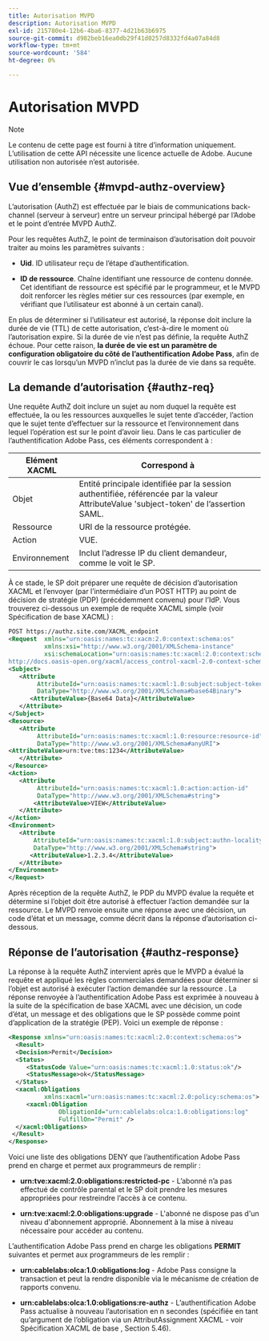 ```yaml
---
title: Autorisation MVPD
description: Autorisation MVPD
exl-id: 215780e4-12b6-4ba6-8377-4d21b63b6975
source-git-commit: d982beb16ea0db29f41d0257d8332fd4a07a84d8
workflow-type: tm+mt
source-wordcount: '584'
ht-degree: 0%

---
```


# Autorisation MVPD

>[!NOTE]
>
>Le contenu de cette page est fourni à titre d’information uniquement. L’utilisation de cette API nécessite une licence actuelle de Adobe. Aucune utilisation non autorisée n’est autorisée.

## Vue d’ensemble {#mvpd-authz-overview}

L’autorisation (AuthZ) est effectuée par le biais de communications back-channel (serveur à serveur) entre un serveur principal hébergé par l’Adobe et le point d’entrée MVPD AuthZ.

Pour les requêtes AuthZ, le point de terminaison d’autorisation doit pouvoir traiter au moins les paramètres suivants :

* **Uid**. ID utilisateur reçu de l’étape d’authentification.

* **ID de ressource**. Chaîne identifiant une ressource de contenu donnée. Cet identifiant de ressource est spécifié par le programmeur, et le MVPD doit renforcer les règles métier sur ces ressources (par exemple, en vérifiant que l’utilisateur est abonné à un certain canal).

En plus de déterminer si l’utilisateur est autorisé, la réponse doit inclure la durée de vie (TTL) de cette autorisation, c’est-à-dire le moment où l’autorisation expire. Si la durée de vie n’est pas définie, la requête AuthZ échoue.  Pour cette raison, **la durée de vie est un paramètre de configuration obligatoire du côté de l’authentification Adobe Pass**, afin de couvrir le cas lorsqu’un MVPD n’inclut pas la durée de vie dans sa requête.

## La demande d’autorisation {#authz-req}

Une requête AuthZ doit inclure un sujet au nom duquel la requête est effectuée, la ou les ressources auxquelles le sujet tente d’accéder, l’action que le sujet tente d’effectuer sur la ressource et l’environnement dans lequel l’opération est sur le point d’avoir lieu. Dans le cas particulier de l’authentification Adobe Pass, ces éléments correspondent à :

| Elément XACML | Correspond à |
|---------------|--------------------------------------------------------------------------------------------------------------------------------|
| Objet | Entité principale identifiée par la session authentifiée, référencée par la valeur AttributeValue &#39;subject-token&#39; de l’assertion SAML. |
| Ressource | URI de la ressource protégée. |
| Action | VUE. |
| Environnement | Inclut l’adresse IP du client demandeur, comme le voit le SP. |



À ce stade, le SP doit préparer une requête de décision d’autorisation XACML et l’envoyer (par l’intermédiaire d’un POST HTTP) au point de décision de stratégie (PDP) (précédemment convenu) pour l’IdP. Vous trouverez ci-dessous un exemple de requête XACML simple (voir Spécification de base XACML) :

```XML
POST https://authz.site.com/XACML_endpoint
<Request  xmlns="urn:oasis:names:tc:xacm:2.0:context:schema:os"
          xmlns:xsi="http://www.w3.org/2001/XMLSchema-instance"
          xsi:schemaLocation="urn:oasis:names:tc:xacml:2.0:context:schema:os
http://docs.oasis-open.org/xacml/access_control-xacml-2.0-context-schema-os.xsd">
<Subject>
   <Attribute
        AttributeId="urn:oasis:names:tc:xacml:1.0:subject:subject-token"
        DataType="http://www.w3.org/2001/XMLSchema#base64Binary">
      <AttributeValue>{Base64 Data}</AttributeValue>
   </Attribute>
</Subject>
<Resource>
   <Attribute
        AttributeId="urn:oasis:names:tc:xacml:1.0:resource:resource-id"
        DataType="http://www.w3.org/2001/XMLSchema#anyURI">
<AttributeValue>urn:tve:tms:1234</AttributeValue>
   </Attribute>
</Resource>
<Action>
   <Attribute
        AttributeId="urn:oasis:names:tc:xacml:1.0:action:action-id"
        DataType="http://www.w3.org/2001/XMLSchema#string">
       <AttributeValue>VIEW</AttributeValue>
   </Attribute>
</Action>
<Environment>
   <Attribute
       AttributeId="urn:oasis:names:tc:xacml:1.0:subject:authn-locality:ip-address"
       DataType="http://www.w3.org/2001/XMLSchema#string">
      <AttributeValue>1.2.3.4</AttributeValue>
   </Attribute>
</Environment>
</Request>
```


Après réception de la requête AuthZ, le PDP du MVPD évalue la requête et détermine si l’objet doit être autorisé à effectuer l’action demandée sur la ressource. Le MVPD renvoie ensuite une réponse avec une décision, un code d’état et un message, comme décrit dans la réponse d’autorisation ci-dessous.

## Réponse de l’autorisation {#authz-response}

La réponse à la requête AuthZ intervient après que le MVPD a évalué la requête et appliqué les règles commerciales demandées pour déterminer si l’objet est autorisé à exécuter l’action demandée sur la ressource . La réponse renvoyée à l’authentification Adobe Pass est exprimée à nouveau à la suite de la spécification de base XACML avec une décision, un code d’état, un message et des obligations que le SP possède comme point d’application de la stratégie (PEP). Voici un exemple de réponse :

```XML
<Response xmlns="urn:oasis:names:tc:xacml:2.0:context:schema:os">
  <Result>
  <Decision>Permit</Decision>
  <Status>
     <StatusCode Value="urn:oasis:names:tc:xacml:1.0:status:ok"/>
     <StatusMessage>ok</StatusMessage>
  </Status>
  <xacml:Obligations     
          xmlns:xacml="urn:oasis:names:tc:xacml:2.0:policy:schema:os">
     <xacml:Obligation    
              ObligationId="urn:cablelabs:olca:1.0:obligations:log"
              FulfillOn="Permit" />
  </xacml:Obligations>
 </Result>
</Response>
```

Voici une liste des obligations DENY que l’authentification Adobe Pass prend en charge et permet aux programmeurs de remplir :

* **urn:tve:xacml:2.0:obligations:restricted-pc** - L’abonné n’a pas effectué de contrôle parental et le SP doit prendre les mesures appropriées pour restreindre l’accès à ce contenu.

* **urn:tve:xacml:2.0:obligations:upgrade** - L&#39;abonné ne dispose pas d&#39;un niveau d&#39;abonnement approprié.  Abonnement à la mise à niveau nécessaire pour accéder au contenu.

L’authentification Adobe Pass prend en charge les obligations **PERMIT** suivantes et permet aux programmeurs de les remplir :

* **urn:cablelabs:olca:1.0:obligations:log** - Adobe Pass consigne la transaction et peut la rendre disponible via le mécanisme de création de rapports convenu.

* **urn:cablelabs:olca:1.0:obligations:re-authz** - L’authentification Adobe Pass actualise à nouveau l’autorisation en n secondes (spécifiée en tant qu’argument de l’obligation via un AttributAssignment XACML - voir Spécification XACML de base , Section 5.46).

<!--
>![RelatedInformation]
>* [Preflight Authorization](/help/authentication/preflight-authz.md)
>* [Authentication](/help/authentication/authn-usecase.md)
-->
